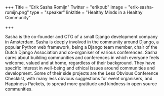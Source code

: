+++
Title = "Erik Sasha Romijn"
Twitter = "erikpub"
image = "erik-sasha-romijn.png"
type = "speaker"
linktitle = "Healthy Minds in a Healthy Community"

+++

Sasha is the co-founder and CTO of a small Django development company in Amsterdam. Sasha is deeply involved in the community around Django, a popular Python web framework, being a Django team member, chair of the Dutch Django Association and co-organiser of various conferences. Sasha cares about building communities and conferences in which everyone feels welcome, valued and at home, regardless of their background. They have specific interest in well-being and ethical issues around communities and development. Some of their side projects are the Less Obvious Conference Checklist, with many less obvious suggestions for event organisers, and Happiness Packets, to spread more gratitude and kindness in open source communities.  
